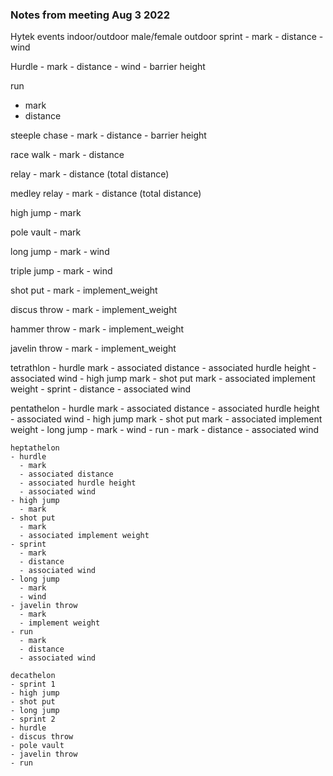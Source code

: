 ### Notes from meeting Aug 3 2022

Hytek
  events
    indoor/outdoor
    male/female
  outdoor
   sprint
    - mark
    - distance
    - wind

   Hurdle
    - mark
    - distance
    - wind
    - barrier height
  
   run
   - mark
   - distance
    
  steeple chase
    - mark
    - distance
    - barrier height
    
  race walk
    - mark
    - distance
  
  relay
    - mark
    - distance (total distance)
    
  medley relay
    - mark
    - distance (total distance)
  
  high jump
    - mark
    
  pole vault
    - mark
  
  long jump
    - mark
    - wind
  
  triple jump
    - mark
    - wind
  
  shot put
    - mark
    - implement_weight
    
  discus throw
    - mark
    - implement_weight
  
  hammer throw
    - mark
    - implement_weight
  
  javelin throw
    - mark
    - implement_weight
  
  tetrathlon
    - hurdle mark
      - associated distance
      - associated hurdle height
      - associated wind
    - high jump mark
    - shot put mark
      - associated implement weight
    - sprint
      - distance
      - associated wind
      
   pentathelon
    - hurdle mark
      - associated distance
      - associated hurdle height
      - associated wind
    - high jump mark
    - shot put mark
      - associated implement weight
    - long jump
      - mark
      - wind
    - run
      - mark
      - distance
      - associated wind
      
    heptathelon
    - hurdle 
      - mark
      - associated distance
      - associated hurdle height
      - associated wind
    - high jump
      - mark
    - shot put
      - mark
      - associated implement weight
    - sprint
      - mark
      - distance
      - associated wind
    - long jump
      - mark
      - wind
    - javelin throw
      - mark
      - implement weight
    - run
      - mark
      - distance
      - associated wind
    
    decathelon
    - sprint 1
    - high jump
    - shot put
    - long jump
    - sprint 2
    - hurdle
    - discus throw
    - pole vault
    - javelin throw
    - run
    
    
